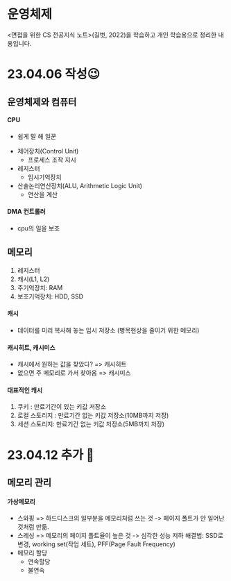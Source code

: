 # 운영체제 
<면접을 위한 CS 전공지식 노트>(길벗, 2022)을 학습하고 개인 학습용으로 정리한 내용입니다.

# 23.04.06 작성😉

## 운영체제와 컴퓨터

#### CPU
- 쉽게 말 해 일꾼
* 제어장치(Control Unit)
  - 프로세스 조작 지시
* 레지스터
  - 임시기억장치
* 산술논리연산장치(ALU, Arithmetic Logic Unit)
  - 연산을 계산
  
#### DMA 컨트롤러
- cpu의 일을 보조

## 메모리
1. 레지스터
2. 캐시(L1, L2)
3. 주기억장치: RAM
4. 보조기억장치: HDD, SSD

#### 캐시
- 데이터를 미리 복사해 놓는 임시 저장소
(병목현상을 줄이기 위한 메모리)

#### 캐시히트, 캐시미스
- 캐시에서 원하는 값을 찾았다? => 캐시히트
- 없으면 주 메모리로 가서 찾아옴 => 캐시미스

#### 대표적인 캐시
1. 쿠키 : 만료기간이 있는 키값 저장소
2. 로컬 스토리지 : 만료기간 없는 키값 저장소(10MB까지 저장)
3. 세션 스토리지:  만료기간 없는 키값 저장소(5MB까지 저장)

# 23.04.12 추가 🥶
## 메모리 관리
#### 가상메모리
  - 스와핑
   => 하드디스크의 일부분을 메모리처럼 쓰는 것 -> 페이지 폴트가 안 일어난 것처럼 만듦.
  - 스레싱
   => 메모리의 페이지 폴트율이 높은 것 -> 심각한 성능 저하
 해결법: SSD로 변경, working set(작업 세트), PFF(Page Fault Frequency)
  - 메모리 할당
    * 연속할당
    * 불연속 
  
 



